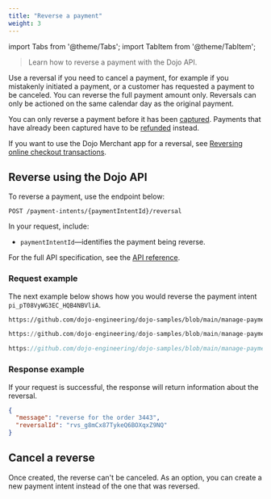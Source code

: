 ```yaml
---
title: "Reverse a payment"
weight: 3
---
```

import Tabs from '@theme/Tabs';
import TabItem from '@theme/TabItem';

>Learn how to reverse a payment with the Dojo API.

Use a reversal if you need to cancel a payment, for example if you mistakenly initiated a payment, or a customer has requested a payment to be canceled. You can reverse the full payment amount only. Reversals can only be actioned on the same calendar day as the original payment.

You can only reverse a payment before it has been [captured](../capture.md). Payments that have already been captured have to be [refunded](refund.md) instead.

If you want to use the Dojo Merchant app for a reversal, see [Reversing online checkout transactions](https://support.dojo.tech/hc/en-gb/articles/4408826217106-Refunding-and-reversing-online-checkout-transactions#h_01FK1T29A54JCYNZ9ZE4HK3G7T).

## Reverse using the Dojo API

To reverse a payment, use the endpoint below:

``` POST /payment-intents/{paymentIntentId}/reversal ```

In your request, include:

* `paymentIntentId`—identifies the payment being reverse.

For the full API specification, see the [API reference](/api#operation/Reversal_Create).

### Request example

The next example below shows how you would reverse the payment intent `pi_pT08VyWG3EC_HQB4NBVliA`.

<Tabs groupId="codeGroup">
  <TabItem value="curl" label="curl" default>

```bash reference
https://github.com/dojo-engineering/dojo-samples/blob/main/manage-payments/curl/reversal.sh
```

  </TabItem>
  <TabItem value="python" label="Python">

```py reference
https://github.com/dojo-engineering/dojo-samples/blob/main/manage-payments/python/reversal.py
```

  </TabItem>
  <TabItem value="C#" label="C#">

```csharp reference
https://github.com/dojo-engineering/dojo-samples/blob/main/manage-payments/cs/reversal.cs
```

  </TabItem>
</Tabs>

### Response example

If your request is successful, the response will return information about the reversal.

```json
{
  "message": "reverse for the order 3443",
  "reversalId": "rvs_g8mCx87TykeQ6BOXqxZ9NQ"
}
```

## Cancel a reverse

Once created, the reverse can't be canceled. As an option, you can create a new payment intent instead of the one that was reversed.